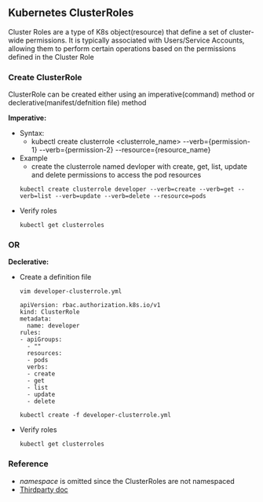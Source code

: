 ## Kubernetes ClusterRoles
Cluster Roles are a type of K8s object(resource) that define a set of cluster-wide permissions. It is typically associated with Users/Service Accounts, allowing them to perform certain operations based on the permissions defined in the Cluster Role

### Create ClusterRole
ClusterRole can be created either using an imperative(command) method or declerative(manifest/defnition file) method

**Imperative:**
- Syntax:
  - kubectl create clusterrole <clusterrole_name> --verb={permission-1} --verb={permission-2} --resource={resource_name}
- Example
  - create the clusterrole named devloper with create, get, list, update and delete permissions to access the pod resources
  ```
  kubectl create clusterrole developer --verb=create --verb=get --verb=list --verb=update --verb=delete --resource=pods
  ```
- Verify roles
  ```
  kubectl get clusterroles
  ```
### OR
**Declerative:**
- Create a definition file
  ```
  vim developer-clusterrole.yml
  ```
  ```
  apiVersion: rbac.authorization.k8s.io/v1
  kind: ClusterRole
  metadata:
    name: developer
  rules:
  - apiGroups:
    - ""
    resources:
    - pods
    verbs:
    - create
    - get
    - list
    - update
    - delete
  ```
  ```
  kubectl create -f developer-clusterrole.yml
  ```
- Verify roles
  ```
  kubectl get clusterroles
  ```
### Reference
- *namespace* is omitted since the ClusterRoles are not namespaced
- [Thirdparty doc](https://medium.com/rahasak/kubernetes-role-base-access-control-with-service-account-e4c65e3f25cc)
